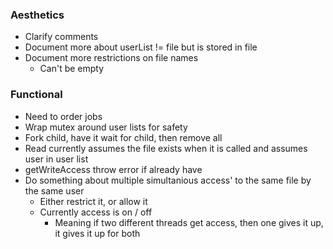 ### Aesthetics

- Clarify comments
- Document more about userList != file but is stored in file
- Document more restrictions on file names
	- Can't be empty

### Functional

- Need to order jobs
- Wrap mutex around user lists for safety
- Fork child, have it wait for child, then remove all
- Read currently assumes the file exists when it is called and assumes user in user list
- getWriteAccess throw error if already have
- Do something about multiple simultanious access' to the same file by the same user
	- Either restrict it, or allow it
	- Currently access is on / off
		- Meaning if two different threads get access, then one gives it up, it gives it up for both

